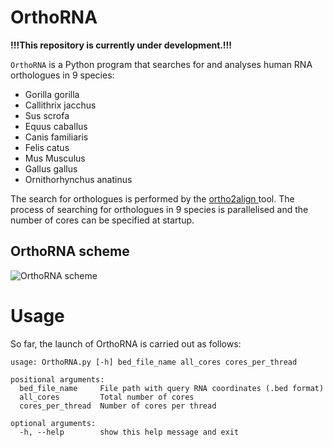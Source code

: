 # OrthoRNA
<b>!!!This repository is currently under development.!!!</b>

```OrthoRNA``` is a Python program that searches for and analyses human RNA orthologues in 9 species:  
- Gorilla gorilla
- Callithrix jacchus
- Sus scrofa
- Equus caballus
- Canis familiaris
- Felis catus
- Mus Musculus
- Gallus gallus
- Ornithorhynchus anatinus 

The search for orthologues is performed by the <a href="https://github.com/dmitrymyl/ortho2align">ortho2align </a> tool. The process of searching for orthologues in 9 species is parallelised and the number of cores can be specified at startup.
## OrthoRNA scheme
![OrthoRNA scheme](./orthoRNA_pipeline.png)

# Usage
So far, the launch of OrthoRNA is carried out as follows:

```
usage: OrthoRNA.py [-h] bed_file_name all_cores cores_per_thread
  
positional arguments:
  bed_file_name     File path with query RNA coordinates (.bed format)
  all_cores         Total number of cores
  cores_per_thread  Number of cores per thread

optional arguments:
  -h, --help        show this help message and exit
  ```
